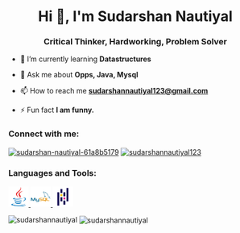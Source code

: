 <h1 align="center">Hi 👋, I'm Sudarshan Nautiyal</h1>
<h3 align="center">Critical Thinker, Hardworking, Problem Solver</h3>

- 🌱 I’m currently learning **Datastructures**

- 💬 Ask me about **Opps, Java, Mysql**

- 📫 How to reach me **sudarshannautiyal123@gmail.com**

- ⚡ Fun fact **I am funny.**

<h3 align="left">Connect with me:</h3>
<p align="left">
<a href="https://linkedin.com/in/sudarshan-nautiyal-61a8b5179" target="blank"><img align="center" src="https://raw.githubusercontent.com/rahuldkjain/github-profile-readme-generator/master/src/images/icons/Social/linked-in-alt.svg" alt="sudarshan-nautiyal-61a8b5179" height="30" width="40" /></a>
<a href="https://www.leetcode.com/sudarshannautiyal123" target="blank"><img align="center" src="https://raw.githubusercontent.com/rahuldkjain/github-profile-readme-generator/master/src/images/icons/Social/leet-code.svg" alt="sudarshannautiyal123" height="30" width="40" /></a>
</p>

<h3 align="left">Languages and Tools:</h3>
<p align="left"> <a href="https://www.java.com" target="_blank" rel="noreferrer"> <img src="https://raw.githubusercontent.com/devicons/devicon/master/icons/java/java-original.svg" alt="java" width="40" height="40"/> </a> <a href="https://www.mysql.com/" target="_blank" rel="noreferrer"> <img src="https://raw.githubusercontent.com/devicons/devicon/master/icons/mysql/mysql-original-wordmark.svg" alt="mysql" width="40" height="40"/> </a> <a href="https://pandas.pydata.org/" target="_blank" rel="noreferrer"> <img src="https://raw.githubusercontent.com/devicons/devicon/2ae2a900d2f041da66e950e4d48052658d850630/icons/pandas/pandas-original.svg" alt="pandas" width="40" height="40"/> </a> </p>

<p><img align="left" src="https://github-readme-stats.vercel.app/api/top-langs?username=sudarshannautiyal&show_icons=true&locale=en&layout=compact" alt="sudarshannautiyal" /></p>

<p>&nbsp;<img align="center" src="https://github-readme-stats.vercel.app/api?username=sudarshannautiyal&show_icons=true&locale=en" alt="sudarshannautiyal" /></p>
